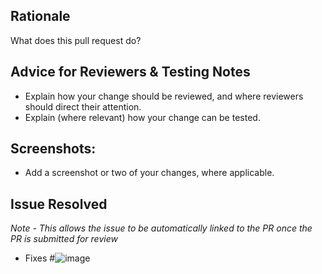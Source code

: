 ## Rationale

What does this pull request do?

## Advice for Reviewers & Testing Notes

- Explain how your change should be reviewed, and where reviewers should direct their attention.
- Explain (where relevant) how your change can be tested.

## Screenshots:

- Add a screenshot or two of your changes, where applicable.

## Issue Resolved

*Note - This allows the issue to be automatically linked to the PR once the PR is submitted for review*
- Fixes #<Issue Number>![image](https://user-images.githubusercontent.com/7553347/222953082-192b75ff-30ee-4f58-aa05-196b683ccc93.png)

